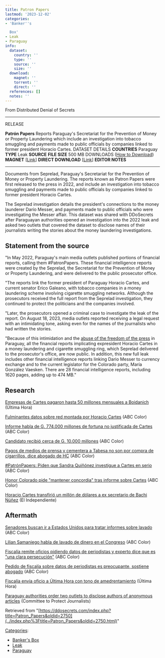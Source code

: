 ```yaml
---
title: Patron Papers
lastmod: '2023-12-02'
categories:
- 'Banker''s

  Box'
- Leak
- Paraguay
info:
  dataset:
    country: ''
    type: ''
    source: ''
    size: ''
  download:
    magnet: ''
    torrent: ''
    direct: ''
  references: []
  notes: ''
---
```




From Distributed Denial of Secrets

---
RELEASE

**Patrón Papers**
Reports Paraguay's Secretariat for the Prevention of Money or Property Laundering which include an investigation into tobacco smuggling and payments made to public officials by companies linked to former president Horacio Cartes.
DATASET DETAILS
**COUNTRIES** Paraguay
**TYPE** Leak
**SOURCE**
**FILE SIZE** 500 MB
DOWNLOADS ([How to Download](Torrents.html "Torrents"))
**MAGNET** [[Link](magnet:?xt=urn:btih:64C3CFF1F76363D2E3309F2DFE5A60628CC8F13C&dn=Patron%20Papers)]
**DIRECT DOWNLOAD** [[Link](https://data.ddosecrets.com/Patron%20Papers/)]
**EDITOR NOTES**

---

Documents from Seprelad, Paraguay's Secretariat for the Prevention of
Money or Property Laundering. The reports known as Patron Papers were
first released to the press in 2022, and include an investigation into
tobacco smuggling and payments made to public officials by companies
linked to former president Horacio Cartes.

The Seprelad investigation details the president's connections to the
money launderer Darío Messer, and payments made to public officials who
were investigating the Messer affair. This dataset was shared with
DDoSecrets after Paraguayan authorities opened an investigation into the
2022 leak and asked two outlets that covered the dataset to disclose
names of their journalists writing the stories about the money
laundering investigations.

## Statement from the source

"In May 2022, Paraguay's main media outlets published portions of
financial reports, calling them #PatronPapers. These financial
intelligence reports were created by the Seprelad, the Secretariat for
the Prevention of Money or Property Laundering, and were delivered to
the public prosecutor office.

"The reports link the former president of Paraguay Horacio Cartes, and
current senator Erico Galeano, with tobacco companies in a money
laundering scheme involving cigarette smuggling networks. Although the
prosecutors received the full report from the Seprelad investigation,
they continued to protect the politicians and the companies involved.

"Later, the prosecutors opened a criminal case to investigate the leak
of the report. On August 18, 2023, media outlets reported receiving a
legal request with an intimidating tone, asking even for the names of
the journalists who had written the stories.

"Because of this intimidation and the [abuse of the freedom of the
press](https://cpj.org/2023/08/paraguay-authorities-order-2-outlets-to-disclose-authors-of-anonymous-articles/) in Paraguay, all the financial reports implicating
expresident Horacio Cartes in a money laundering and cigarette smuggling
ring, which Seprelad delivered to the prosecutor's office, are now
public. In addition, this new full leak includes other financial
intelligence reports linking Dario Messer to currency exchange and to
the current legislator for the Colorado party, María González Vaesken.
There are 28 financial intelligence reports, including 1620 pages,
adding up to 474 MB."

## Research

[Empresas de Cartes pagaron hasta 50 millones mensuales a
Boidanich](https://www.ultimahora.com/empresas-cartes-pagaron-50-millones-mensuales-boidanich-n3001282) (Última Hora)

[Fulminantes datos sobre red montada por Horacio
Cartes](https://www.abc.com.py/nacionales/2022/05/29/fulminantes-datos-sobre-red-montada-por-horacio-cartes/) (ABC Color)

[Informe habla de G. 774.000 millones de fortuna no justificada de
Cartes](https://www.abc.com.py/nacionales/2022/05/29/informe-habla-de-g-774000-millones-de-fortuna-no-justificada-de-cartes/) (ABC Color)

[Candidato recibió cerca de G. 10.000
millones](https://www.abc.com.py/nacionales/2022/05/29/candidato-recibio-cerca-de-g-10000-millones/) (ABC Color)

[Pagos de medios de prensa y cementera a Tabesa no son por compra de
cigarrillos, dice abogado de
HC](https://www.abc.com.py/nacionales/2022/05/29/pagos-de-medios-de-prensa-y-cementera-a-tabesa-no-es-por-compra-de-cigarrillos-dice-abogado-de-hc/) (ABC Color)

[#PatrónPapers: Piden que Sandra Quiñónez investigue a Cartes en
serio](https://www.abc.com.py/politica/2022/05/29/patronpapers-piden-que-sandra-quinonez-investigue-en-serio-a-cartes/) (ABC Color)

[Honor Colorado pide "mantener concordia" tras informe sobre
Cartes](https://www.abc.com.py/nacionales/2022/05/30/patron-papers-honor-colorado-habla-de-contienda-interna-y-ratifica-apoyo-a-cartes/) (ABC Color)

[Horacio Cartes transfirió un millón de dólares a ex secretario de Bachi
Núñez](https://independiente.com.py/patronpapers-horacio-cartes-transfirio-un-millon-de-dolares-a-ex-secretario-de-bachi-nunez/) (El Independiente)

## Aftermath

[Senadores buscan ir a Estados Unidos para tratar informes sobre
lavado](https://www.abc.com.py/politica/2022/06/06/senadores-buscan-ir-a-estados-unidos-para-tratar-informes-sobre-lavado/) (ABC Color)

[Lilian Samaniego habla de lavado de dinero en el
Congreso](https://www.abc.com.py/politica/2022/07/13/lilian-samaniego-habla-de-lavado-de-dinero-en-el-congreso-de-eeuu/) (ABC Color)

[Fiscalía remite oficios pidiendo datos de periodistas y experto dice
que es "una clara
persecución"](https://www.abc.com.py/politica/2023/08/23/fiscalia-remite-oficios-pidiendo-datos-de-periodistas-y-experto-dice-que-es-una-clara-persecucion/) (ABC Color)

[Pedido de fiscalía sobre datos de periodistas es preocupante, sostiene
abogado](https://www.abc.com.py/politica/2023/08/23/pedido-de-fiscalia-sobre-datos-de-periodistas-es-preocupante-sostiene-abogado/) (ABC Color)

[Fiscalía envía oficio a Última Hora con tono de
amedrentamiento](https://www.ultimahora.com/fiscalia-envia-oficio-a-ultima-hora-con-tono-de-amedrentamiento) (Última Hora)

[Paraguay authorities order two outlets to disclose authors of anonymous
articles](https://cpj.org/2023/08/paraguay-authorities-order-2-outlets-to-disclose-authors-of-anonymous-articles/) (Committee to Protect Journalists)

Retrieved from
"[https://ddosecrets.com/index.php?title=Patron_Papers&oldid=2750](../index.php%3Ftitle=Patron_Papers&oldid=2750.html)"

[Categories](./Special:Categories.html "Special:Categories"):

- [Banker's
Box](./Category:Banker's_Box.html "Category:Banker's Box")
- [Leak](./Category:Leak.html "Category:Leak")
- [Paraguay](./Category:Paraguay.html "Category:Paraguay")
